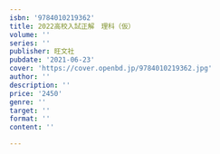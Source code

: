 ```yaml
---
isbn: '9784010219362'
title: 2022高校入試正解　理科（仮）
volume: ''
series: ''
publisher: 旺文社
pubdate: '2021-06-23'
cover: 'https://cover.openbd.jp/9784010219362.jpg'
author: ''
description: ''
price: '2450'
genre: ''
target: ''
format: ''
content: ''

---
```

